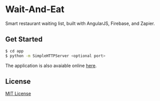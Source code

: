 Wait-And-Eat
============

Smart restaurant waiting list, built with AngularJS, Firebase, and Zapier.

## Get Started
```sh
$ cd app
$ python -m SimpleHTTPServer <optional port>
```

The application is also avaiable online [here](http://waitandeat.herokuapp.com/).

## License
[MIT License](LICENSE)

